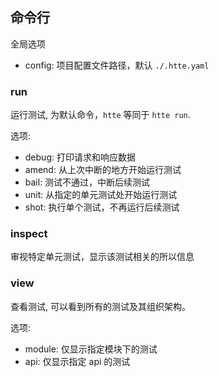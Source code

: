 ## 命令行

全局选项

- config: 项目配置文件路径，默认 `./.htte.yaml`

### run

运行测试, 为默认命令，`htte` 等同于 `htte run`.

选项:

- debug: 打印请求和响应数据　
- amend: 从上次中断的地方开始运行测试
- bail: 测试不通过，中断后续测试
- unit: 从指定的单元测试处开始运行测试
- shot: 执行单个测试，不再运行后续测试 

### inspect

审视特定单元测试，显示该测试相关的所以信息 


### view

查看测试, 可以看到所有的测试及其组织架构。

选项:

- module: 仅显示指定模块下的测试
- api: 仅显示指定 api 的测试 
